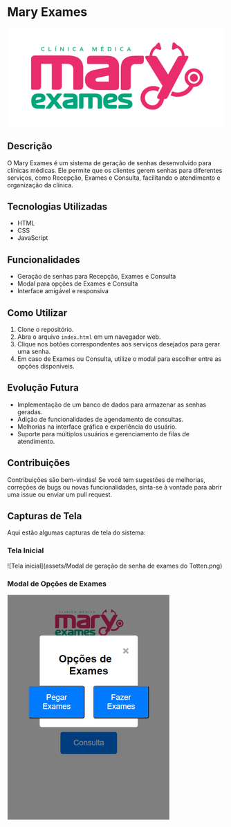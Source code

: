 # Mary Exames

![Logomarca Mary Exames](assets/Logo2024.png)

## Descrição
O Mary Exames é um sistema de geração de senhas desenvolvido para clínicas médicas. Ele permite que os clientes gerem senhas para diferentes serviços, como Recepção, Exames e Consulta, facilitando o atendimento e organização da clínica.

## Tecnologias Utilizadas
- HTML
- CSS
- JavaScript

## Funcionalidades
- Geração de senhas para Recepção, Exames e Consulta
- Modal para opções de Exames e Consulta
- Interface amigável e responsiva

## Como Utilizar
1. Clone o repositório.
2. Abra o arquivo `index.html` em um navegador web.
3. Clique nos botões correspondentes aos serviços desejados para gerar uma senha.
4. Em caso de Exames ou Consulta, utilize o modal para escolher entre as opções disponíveis.

## Evolução Futura
- Implementação de um banco de dados para armazenar as senhas geradas.
- Adição de funcionalidades de agendamento de consultas.
- Melhorias na interface gráfica e experiência do usuário.
- Suporte para múltiplos usuários e gerenciamento de filas de atendimento.

## Contribuições
Contribuições são bem-vindas! Se você tem sugestões de melhorias, correções de bugs ou novas funcionalidades, sinta-se à vontade para abrir uma issue ou enviar um pull request.

## Capturas de Tela
Aqui estão algumas capturas de tela do sistema:

### Tela Inicial
![Tela inicial](assets/Modal de geração de senha de exames do Totten.png)

### Modal de Opções de Exames
![Modal de Opções de Exames](assets/geracaoSenhaExame.png)



